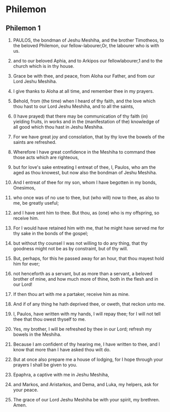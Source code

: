 # Philemon

## Philemon 1

1. PAULOS, the bondman of Jeshu Meshiha, and the brother Timotheos, to the beloved Philemon, our fellow-labourer,Or, the labourer who is with us.

2. and to our beloved Aphia, and to Arkipos our fellowlabourer,1 and to the church which is in thy house.

3. Grace be with thee, and peace, from Aloha our Father, and from our Lord Jeshu Meshiha.

4. I give thanks to Aloha at all time, and remember thee in my prayers.

5. Behold, from (the time) when I heard of thy faith, and the love which thou hast to our Lord Jeshu Meshiha, and to all the saints,

6. (I have prayed) that there may be communication of thy faith (in) yielding fruits, in works and in the (manifestation of the) knowledge of all good which thou hast in Jeshu Meshiha.

7. For we have great joy and consolation, that by thy love the bowels of the saints are refreshed.

8. Wherefore I have great confidence in the Meshiha to command thee those acts which are righteous,

9. but for love's sake entreating I entreat of thee, I, Paulos, who am the aged as thou knowest, but now also the bondman of Jeshu Meshiha.

10. And I entreat of thee for my son, whom I have begotten in my bonds, Onesimos,

11. who once was of no use to thee, but (who will) now to thee, as also to me, be greatly useful;

12. and I have sent him to thee. But thou, as (one) who is my offspring, so receive him.

13. For I would have retained him with me, that he might have served me for thy sake in the bonds of the gospel;

14. but without thy counsel I was not willing to do any thing, that thy goodness might not be as by constraint, but of thy will.

15. But, perhaps, for this he passed away for an hour, that thou mayest hold him for ever;

16. not henceforth as a servant, but as more than a servant, a beloved brother of mine, and how much more of thine, both in the flesh and in our Lord!

17. If then thou art with me a partaker, receive him as mine.

18. And if of any thing he hath deprived thee, or oweth, that reckon unto me.

19. I, Paulos, have written with my hands, I will repay thee; for I will not tell thee that thou owest thyself to me.

20. Yes, my brother, I will be refreshed by thee in our Lord; refresh my bowels in the Meshiha.

21. Because I am confident of thy hearing me, I have written to thee, and I know that more than I have asked thou wilt do.

22. But at once also prepare me a house of lodging, for I hope through your prayers I shall be given to you.

23. Epaphra, a captive with me in Jeshu Meshiha,

24. and Markos, and Aristarkos, and Dema, and Luka, my helpers, ask for your peace.

25. The grace of our Lord Jeshu Meshiha be with your spirit, my brethren. Amen.